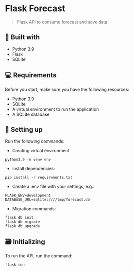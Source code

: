 # Flask Forecast

> Flask API to consume forecast and save data.

## 🧬 Built with

* Python 3.9
* Flask
* SQLite

## 💻 Requirements

Before you start, make sure you have the following resources:

* Python 3.9
* SQLite
* A virtual environment to run the application
* A SQLite database

## 🚀 Setting up

Run the following commands:

- Creating virtual environment
```
python3.9 -m venv env
```

- Install dependencies:
```
pip install -r requirements.txt
```

- Create a .env file with your settings, e.g.:
```
FLASK_ENV=development
DATABASE_URL=sqlite:////tmp/forecast.db
```

- Migration commands:
```
flask db init
flask db migrate
flask db upgrade
```

## 🗃 Initializing

To run the API, run the command:

```
flask run
```
